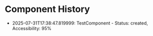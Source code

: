 # Component History

- 2025-07-31T17:38:47.819999: TestComponent - Status: created, Accessibility: 95%
